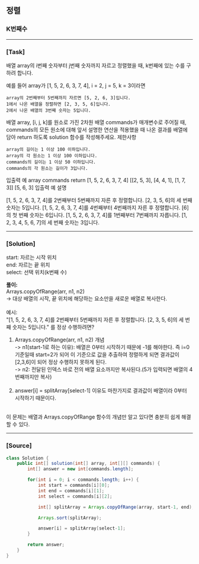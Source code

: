 ## 정렬

### K번째수

---

### **[Task]**

배열 array의 i번째 숫자부터 j번째 숫자까지 자르고 정렬했을 때, k번째에 있는 수를 구하려 합니다.

예를 들어 array가 [1, 5, 2, 6, 3, 7, 4], i = 2, j = 5, k = 3이라면

    array의 2번째부터 5번째까지 자르면 [5, 2, 6, 3]입니다.
    1에서 나온 배열을 정렬하면 [2, 3, 5, 6]입니다.
    2에서 나온 배열의 3번째 숫자는 5입니다.

배열 array, [i, j, k]를 원소로 가진 2차원 배열 commands가 매개변수로 주어질 때, commands의 모든 원소에 대해 앞서 설명한 연산을 적용했을 때 나온 결과를 배열에 담아 return 하도록 solution 함수를 작성해주세요.
제한사항

    array의 길이는 1 이상 100 이하입니다.
    array의 각 원소는 1 이상 100 이하입니다.
    commands의 길이는 1 이상 50 이하입니다.
    commands의 각 원소는 길이가 3입니다.

입출력 예
array commands return
[1, 5, 2, 6, 3, 7, 4] [[2, 5, 3], [4, 4, 1], [1, 7, 3]] [5, 6, 3]
입출력 예 설명

[1, 5, 2, 6, 3, 7, 4]를 2번째부터 5번째까지 자른 후 정렬합니다. [2, 3, 5, 6]의 세 번째 숫자는 5입니다.
[1, 5, 2, 6, 3, 7, 4]를 4번째부터 4번째까지 자른 후 정렬합니다. [6]의 첫 번째 숫자는 6입니다.
[1, 5, 2, 6, 3, 7, 4]를 1번째부터 7번째까지 자릅니다. [1, 2, 3, 4, 5, 6, 7]의 세 번째 숫자는 3입니다.

---

### **[Solution]**

start: 자르는 시작 위치  
end: 자르는 끝 위치  
select: 선택 위치(k번째 수)

**풀이:**  
Arrays.copyOfRange(arr, n1, n2)  
-> 대상 배열의 시작, 끝 위치에 해당하는 요소만을 새로운 배열로 복사한다.  
<br>
예시:  
"[1, 5, 2, 6, 3, 7, 4]를 2번째부터 5번째까지 자른 후 정렬합니다. [2, 3, 5, 6]의 세 번째 숫자는 5입니다." 를 정상 수행하려면?
<br>

1. Arrays.copyOfRange(arr, n1, n2) 개념  
   -> n1(start-1로 하는 이유): 배열은 0부터 시작하기 때문에 -1를 해야한다. 즉 i=0 기준일때 start=2가 되어 이 기준으로 값을 추출하여 정렬하게 되면 결과값이 [2,3,6]이 되어 정상 수행하지 못하게 된다.  
   -> n2: 전달된 인덱스 바로 전의 배열 요소까지만 복사된다.(5가 입력되면 배열의 4번째까지만 복사)  
   <br>
2. answer[i] = splitArray[select-1] 이유도 마찬가지로 결과값이 배열이라 0부터 시작하기 때문이다.  
   <br>

이 문제는 배열과 Arrays.copyOfRange 함수의 개념만 알고 있다면 충분히 쉽게 해결할 수 있다.

---

### **[Source]**

```Java
class Solution {
    public int[] solution(int[] array, int[][] commands) {
        int[] answer = new int[commands.length];

        for(int i = 0; i < commands.length; i++) {
            int start = commands[i][0];
            int end = commands[i][1];
            int select = commands[i][2];

            int[] splitArray = Arrays.copyOfRange(array, start-1, end);

            Arrays.sort(splitArray);

            answer[i] = splitArray[select-1];
        }

        return answer;
    }
}
```
